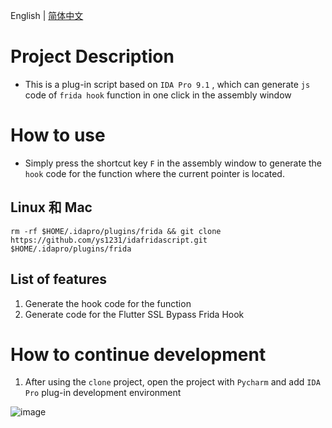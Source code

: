 English | [简体中文](README-zh-CN.md)

# Project Description

*   This is a plug-in script based on `IDA Pro 9.1` , which can generate `js` code of `frida hook` function in one click in the assembly window

# How to use

*   Simply press the shortcut key `F` in the assembly window to generate the `hook` code for the function where the current pointer is located.

## Linux 和 Mac

```shell
rm -rf $HOME/.idapro/plugins/frida && git clone https://github.com/ys1231/idafridascript.git $HOME/.idapro/plugins/frida
```

## List of features

1. Generate the hook code for the function
2. Generate code for the Flutter SSL Bypass Frida Hook


# How to continue development

1. After using the `clone` project, open the project with `Pycharm` and add `IDA Pro` plug-in development environment

![image](resources/screenshot-20250407-020045.png)



